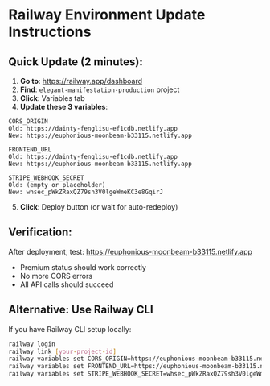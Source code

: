 # Railway Environment Update Instructions

## Quick Update (2 minutes):

1. **Go to**: https://railway.app/dashboard
2. **Find**: `elegant-manifestation-production` project
3. **Click**: Variables tab
4. **Update these 3 variables**:

```
CORS_ORIGIN
Old: https://dainty-fenglisu-ef1cdb.netlify.app
New: https://euphonious-moonbeam-b33115.netlify.app

FRONTEND_URL  
Old: https://dainty-fenglisu-ef1cdb.netlify.app
New: https://euphonious-moonbeam-b33115.netlify.app

STRIPE_WEBHOOK_SECRET
Old: (empty or placeholder)
New: whsec_pWkZRaxQZ79sh3V0lgeWmeKC3e8GqirJ
```

5. **Click**: Deploy button (or wait for auto-redeploy)

## Verification:
After deployment, test: https://euphonious-moonbeam-b33115.netlify.app
- Premium status should work correctly
- No more CORS errors
- All API calls should succeed

## Alternative: Use Railway CLI
If you have Railway CLI setup locally:
```bash
railway login
railway link [your-project-id]
railway variables set CORS_ORIGIN=https://euphonious-moonbeam-b33115.netlify.app
railway variables set FRONTEND_URL=https://euphonious-moonbeam-b33115.netlify.app
railway variables set STRIPE_WEBHOOK_SECRET=whsec_pWkZRaxQZ79sh3V0lgeWmeKC3e8GqirJ
```